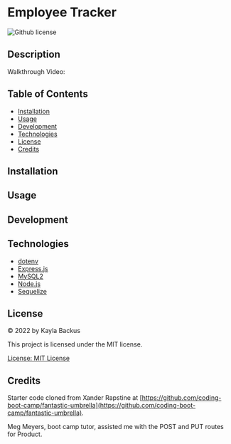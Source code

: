 # Employee Tracker
![Github license](https://img.shields.io/badge/license-MIT-blue.svg)

## Description
Walkthrough Video:

## Table of Contents
- [Installation](#installation)
- [Usage](#usage)
- [Development](#development)
- [Technologies](#technologies)
- [License](#license)
- [Credits](#credits)

## Installation

## Usage

## Development

## Technologies
- [dotenv](https://www.npmjs.com/package/dotenv)
- [Express.js](https://expressjs.com/)
- [MySQL2](https://www.npmjs.com/package/mysql2)
- [Node.js](https://nodejs.dev/)
- [Sequelize](https://www.npmjs.com/package/sequelize)

## License
&copy; 2022 by Kayla Backus

This project is licensed under the MIT license.

[License: MIT License](https://opensource.org/licenses/MIT)

## Credits
Starter code cloned from Xander Rapstine at [https://github.com/coding-boot-camp/fantastic-umbrella](https://github.com/coding-boot-camp/fantastic-umbrella).

Meg Meyers, boot camp tutor, assisted me with the POST and PUT routes for Product.
